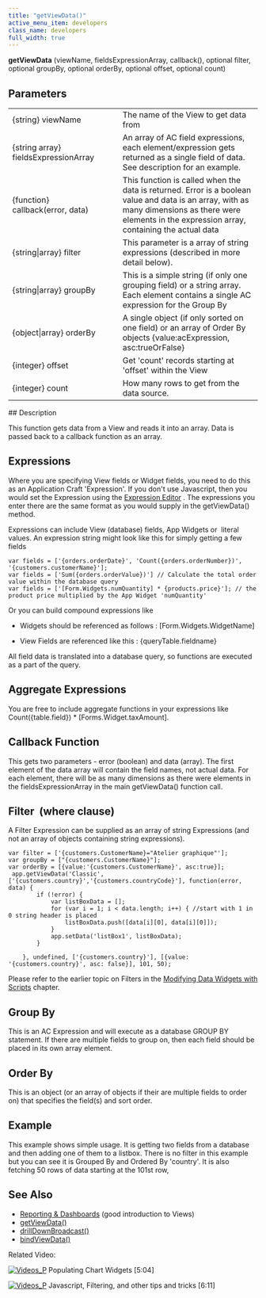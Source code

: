 ```yaml
---
title: "getViewData()"
active_menu_item: developers
class_name: developers
full_width: true
---
```



**getViewData** (viewName, fieldsExpressionArray, callback(), optional filter, optional groupBy, optional orderBy, optional offset, optional count)

## Parameters

<table>
<tr>
<td width="257">
{string} viewName

</td>
<td width="15">
</td>
<td width="608">
The name of the View to get data from

</td>
</tr>
<tr>
<td width="257">
{string array} fieldsExpressionArray

</td>
<td width="15">
</td>
<td width="608">
An array of AC field expressions, each element/expression gets returned as a single field of data. See description for an example.

</td>
</tr>
<tr>
<td width="257">
{function} callback(error, data)

</td>
<td width="15">
</td>
<td width="608">
This function is called when the data is returned. Error is a boolean value and data is an array, with as many dimensions as there were elements in the expression array, containing the actual data

</td>
</tr>
<tr>
<td width="257">
{string|array} filter

</td>
<td width="15">
</td>
<td width="608">
This parameter is a array of string expressions (described in more detail below).

</td>
</tr>
<tr>
<td width="257">
{string|array} groupBy

</td>
<td width="15">
</td>
<td width="608">
This is a simple string (if only one grouping field) or a string array. Each element contains a single AC expression for the Group By

</td>
</tr>
<tr>
<td width="257">
{object|array} orderBy

</td>
<td width="15">
</td>
<td width="608">
A single object (if only sorted on one field) or an array of Order By objects {value:acExpression, asc:trueOrFalse}

</td>
</tr>
<tr>
<td width="257">
{integer} offset

</td>
<td width="15">
</td>
<td width="608">
Get 'count' records starting at 'offset' within the View

</td>
</tr>
<tr>
<td width="257">
{integer} count

</td>
<td width="15">
</td>
<td width="608">
How many rows to get from the data source.

</td>
</tr>
</table>
## Description

This function gets data from a View and reads it into an array. Data is passed back to a callback function as an array.

## Expressions

Where you are specifying View fields or Widget fields, you need to do this as an Application Craft 'Expression'. If you don't use Javascript, then you would set the Expression using the [Expression Editor](/developers/user-guide/product-guide/advanced-features/data-integration-reporting-dashboards/data-section-properties/the-expression-editor) . The expressions you enter there are the same format as you would supply in the getViewData() method.

Expressions can include View (database) fields, App Widgets or  literal values. An expression string might look like this for simply getting a few fields

    var fields = ['{orders.orderDate}', 'Count({orders.orderNumber})', '{customers.customerName}'];
    var fields = ['Sum({orders.orderValue})'] // Calculate the total order value within the database query
    var fields = ['[Form.Widgets.numQuantity] * {products.price}']; // the product price multiplied by the App Widget 'numQuantity'
   

Or you can build compound expressions like

 - Widgets should be referenced as follows : [Form.Widgets.WidgetName]

 - View Fields are referenced like this : {queryTable.fieldname}

All field data is translated into a database query, so functions are executed as a part of the query.

## Aggregate Expressions

You are free to include aggregate functions in your expressions like Count({table.field}) \* [Forms.Widget.taxAmount].

## Callback Function

This gets two parameters - error (boolean) and data (array). The first element of the data array will contain the field names, not actual data. For each element, there will be as many dimensions as there were elements in the fieldsExpressionArray in the main getViewData() function call.

## Filter  (where clause)

A Filter Expression can be supplied as an array of string Expressions (and not an array of objects containing string expressions).

    var filter = ['{customers.CustomerName}="Atelier graphique"'];
    var groupBy = ["{customers.CustomerName}"];
    var orderBy = [{value:'{customers.CustomerName}', asc:true}];
     app.getViewData('Classic', ['{customers.country}','{customers.countryCode}'], function(error, data) {
            if (!error) {
                var listBoxData = [];
                for (var i = 1; i < data.length; i++) { //start with 1 in 0 string header is placed
                    listBoxData.push([data[i][0], data[i][0]]); 
                }
                app.setData('listBox1', listBoxData);
            }
        
        }, undefined, ['{customers.country}'], [{value: '{customers.country}', asc: false}], 101, 50);
   

Please refer to the earlier topic on Filters in the [Modifying Data Widgets with Scripts](/developers/user-guide/scripting-apis/client-api/data-view-functions/modifying-data-widgets-with-scripts/) chapter.

## Group By

This is an AC Expression and will execute as a database GROUP BY statement. If there are multiple fields to group on, then each field should be placed in its own array element.

## Order By

This is an object (or an array of objects if their are multiple fields to order on) that specifies the field(s) and sort order.

## Example

This example shows simple usage. It is getting two fields from a database and then adding one of them to a listbox. There is no filter in this example but you can see it is Grouped By and Ordered By 'country'. It is also fetching 50 rows of data starting at the 101st row,

## See Also

 - [Reporting & Dashboards](/developers/user-guide/product-guide/advanced-features/data-integration-reporting-dashboards/) (good introduction to Views)
 - [getViewData()](/developers/user-guide/scripting-apis/client-api/data-view-functions/getviewdata)
 - [drillDownBroadcast()](/developers/user-guide/scripting-apis/client-api/data-view-functions/drilldownbroadcast)
 - [bindViewData()](/developers/user-guide/scripting-apis/client-api/data-view-functions/setviewcallback)

Related Video:

[![Videos\_P](/img/docs/videos_p.png)](http://www.youtube.com/v/4FXN_AsiiMs?autoplay=1&hd=1&fs=1&showsearch=0&rel=0&) Populating Chart Widgets [5:04]

[![Videos\_P](/img/docs/videos_p.png)](http://www.youtube.com/v/rKbMmF7kcXs?autoplay=1&hd=1&fs=1&showsearch=0&rel=0&) Javascript, Filtering, and other tips and tricks [6:11]

